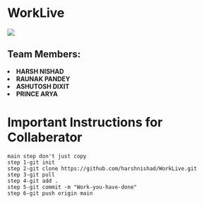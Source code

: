 <h1>WorkLive</h1>
<a href="https://github.com/Tanu-N-Prabhu/Python/graphs/contributors">
  <img src="https://contrib.rocks/image?repo=harshnishad/WorkLive-Web-Application"/>
</a>
<h2>Team Members:</h2>
<li><strong>HARSH NISHAD</strong></li>
<li><strong>RAUNAK PANDEY</strong></li>
<li><strong>ASHUTOSH DIXIT</strong></li>
<li><strong>PRINCE ARYA</strong></li>


<h1> Important Instructions for Collaberator </h1>

```
main step don't just copy
step 1-git init
step 2-git clone https://github.com/harshnishad/WorkLive.git
step 3-git pull
step 4-git add .
step 5-git commit -m "Work-you-have-done"
step 6-git push origin main

```

